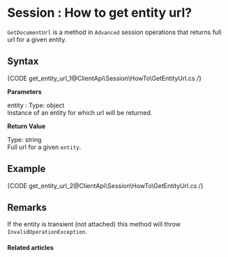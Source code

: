# Session : How to get entity url?

`GetDocumentUrl` is a method in `Advanced` session operations that returns full url for a given entity.

## Syntax

{CODE get_entity_url_1@ClientApi\Session\HowTo\GetEntityUrl.cs /}

**Parameters**

entity
:   Type: object   
Instance of an entity for which url will be returned.

**Return Value**

Type: string   
Full url for a given `entity`.

## Example

{CODE get_entity_url_2@ClientApi\Session\HowTo\GetEntityUrl.cs /}

## Remarks

If the entity is transient (not attached) this method will throw `InvalidOperationException`.

#### Related articles